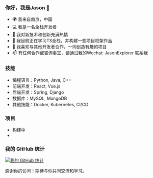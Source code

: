 ### 你好，我是Jason 👋

- 🌍 我来自南京，中国
- 💻 我是一名全栈开发者
- 🚀 我对新技术和创新充满热情
- 🌱 我目前正在学习TS全栈，并构建一些项目框架作品
- 👯 我喜欢与其他开发者合作，一同创造有趣的项目
- 📫 有任何合作或咨询事宜，请通过我的Wechat: JasonExplorer 联系我

### 技能

- 编程语言：Python, Java, C++
- 前端开发：React, Vue.js
- 后端开发：Spring, Django
- 数据库：MySQL, MongoDB
- 其他技能：Docker, Kubernetes, CI/CD

### 项目

- 构建中
- 
### 我的 GitHub 统计

[![我的 GitHub 统计](https://github-readme-stats.vercel.app/api?username=CodeEnthusiast&show_icons=true&theme=radical)](https://github.com/CodeEnthusiast)

感谢你的访问！期待与你共同交流和学习。
